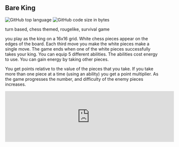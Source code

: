 ## Bare King
![GitHub top language](https://img.shields.io/github/languages/top/ollielynas/Chess)
![GitHub code size in bytes](https://img.shields.io/github/languages/code-size/ollielynas/Chess)
<!-- STAR ICON -->

<!-- META A turn based, chess themed, rougelike, survival game made with rust META -->
turn based, chess themed, rougelike, survival game

you play as the king on a 16x16 grid. White chess pieces appear on the edges of the board. Each third move you make the white pieces make a single move. The game ends when one of the white pieces successfully takes your king. 
You can equip 5 different abilities. The abilities cost energy to use. You can gain energy by taking other pieces. 

You get points relative to the value of the pieces that you take. If you take more than one piece at a time (using an ability) you get a point multiplier. As the game progresses the number, and difficulty of the enemy pieces increases. 

<iframe frameborder="0" src="https://itch.io/embed/1964289?linkback=true&amp;border_color=4f3f3f" width="552" height="167"><a href="https://ollie-lynas.itch.io/bare-king">Bare King by Ollie lynas</a></iframe>
<!-- LAST EDITED 1700297730 LAST EDITED-->